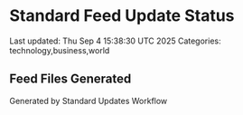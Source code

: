 # Standard Feed Update Status
Last updated: Thu Sep  4 15:38:30 UTC 2025
Categories: technology,business,world

## Feed Files Generated

Generated by Standard Updates Workflow

